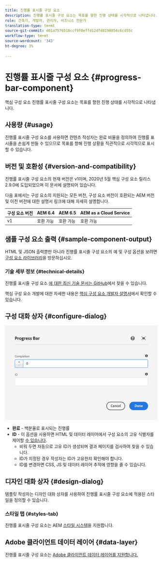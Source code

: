 ```yaml
---
title: 진행률 표시줄 구성 요소
description: 진행률 표시줄 구성 요소는 목표를 향한 진행 상태를 시각적으로 나타냅니다.
role: 건축가, 개발자, 관리자, 비즈니스 전문가
translation-type: tm+mt
source-git-commit: d01a7576518ccf9f0effd12dfd8198854c6cd55c
workflow-type: tm+mt
source-wordcount: '343'
ht-degree: 3%

---
```



# 진행률 표시줄 구성 요소 {#progress-bar-component}

핵심 구성 요소 진행률 표시줄 구성 요소는 목표를 향한 진행 상태를 시각적으로 나타냅니다.

## 사용량 {#usage}

진행률 표시줄 구성 요소를 사용하면 컨텐츠 작성자는 완료 비율을 정의하여 진행률 표시줄을 손쉽게 만들 수 있으므로 목표를 향해 진행 상황을 직관적으로 시각적으로 표시할 수 있습니다.

## 버전 및 호환성 {#version-and-compatibility}

진행률 표시줄 구성 요소의 현재 버전은 v1이며, 2020년 5월 핵심 구성 요소 릴리스 2.9.0에 도입되었으며 이 문서에 설명되어 있습니다.

다음 표에서는 구성 요소의 지원되는 모든 버전, 구성 요소 버전이 호환되는 AEM 버전 및 이전 버전에 대한 설명서 링크에 대해 자세히 설명합니다.

| 구성 요소 버전 | AEM 6.4 | AEM 6.5 | AEM as a Cloud Service |
|---|---|---|---|
| v1 | 호환 가능 | 호환 가능 | 호환 가능 |

## 샘플 구성 요소 출력 {#sample-component-output}

HTML 및 JSON 출력뿐만 아니라 진행률 표시줄 구성 요소의 예 및 구성 옵션을 보려면 [구성 요소 라이브러리](https://adobe.com/go/aem_cmp_library_progressbar)을 방문하십시오.

### 기술 세부 정보 {#technical-details}

진행률 표시줄 구성 요소 [에 대한 최신 기술 문서는 GitHub](https://adobe.com/go/aem_cmp_tech_progress_v1)에서 찾을 수 있습니다.

핵심 구성 요소 개발에 대한 자세한 내용은 [핵심 구성 요소 개발자 설명서](/help/developing/overview.md)에서 확인할 수 있습니다.

## 구성 대화 상자 {#configure-dialog}

![진행률 표시줄 구성 요소의 편집 대화 상자](/help/assets/progress-bar-edit.png)

* **완료**  - 백분율로 표시되는 진행률
* **ID**  - 이 옵션을 사용하면 HTML 및 데이터 레이어에서 구성 요소의 고유 식별자를 제어할  [수 있습니다](/help/developing/data-layer/overview.md).
   * 비워 두면 자동으로 고유 ID가 생성되며 결과 페이지를 검사하여 찾을 수 있습니다.
   * ID가 지정된 경우 작성자는 ID가 고유한지 확인해야 합니다.
   * ID를 변경하면 CSS, JS 및 데이터 레이어 추적에 영향을 줄 수 있습니다.

## 디자인 대화 상자 {#design-dialog}

템플릿 작성자는 디자인 대화 상자를 사용하여 진행률 표시줄 구성 요소에 적용된 스타일을 정의할 수 있습니다.

### 스타일 탭 {#styles-tab}

진행률 표시줄 구성 요소는 AEM [스타일 시스템](/help/get-started/authoring.md#component-styling)을 지원합니다.

## Adobe 클라이언트 데이터 레이어 {#data-layer}

진행률 표시줄 구성 요소는 [Adobe 클라이언트 데이터 레이어를 지원합니다.](/help/developing/data-layer/overview.md)
